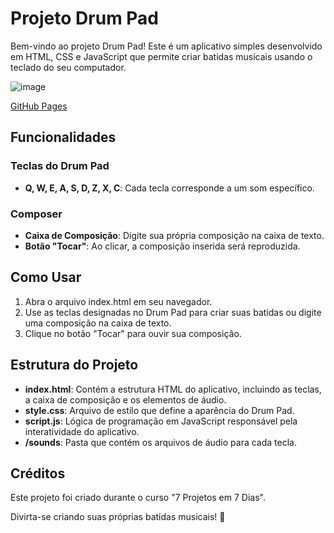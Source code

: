 <h1>Projeto Drum Pad</h1>
<p>Bem-vindo ao projeto Drum Pad! Este é um aplicativo simples desenvolvido em HTML, CSS e JavaScript que permite criar batidas musicais usando o teclado do seu computador.</p>

![image](https://github.com/Jeanpk12/Drum-Pad/assets/122842874/b928648a-a1cb-4bcd-b6db-6fda4ef6bbb0)

<a href="https://jeanpk12.github.io/Drum-Pad/" target="_blank">GitHub Pages</a>

<h2>Funcionalidades</h2>
<h3>Teclas do Drum Pad</h3>
<ul>
<li><strong>Q, W, E, A, S, D, Z, X, C</strong>: Cada tecla corresponde a um som específico.</li>
</ul>
<h3>Composer</h3>
<ul>
  <li><strong>Caixa de Composição</strong>: Digite sua própria composição na caixa de texto.</li>
  <li><strong>Botão "Tocar"</strong>: Ao clicar, a composição inserida será reproduzida.</li>
</ul>
<h2>Como Usar</h2>
<ol>
  <li>Abra o arquivo index.html em seu navegador.</li>
  <li>Use as teclas designadas no Drum Pad para criar suas batidas ou digite uma composição na caixa de texto.</li>
  <li>Clique no botão "Tocar" para ouvir sua composição.</li>
</ol>
<h2>Estrutura do Projeto</h2>
<ul>
  <li><strong>index.html</strong>: Contém a estrutura HTML do aplicativo, incluindo as teclas, a caixa de composição e os elementos de áudio.</li>
  <li><strong>style.css</strong>: Arquivo de estilo que define a aparência do Drum Pad.</li>
  <li><strong>script.js</strong>: Lógica de programação em JavaScript responsável pela interatividade do aplicativo.</li>
  <li><strong>/sounds</strong>: Pasta que contém os arquivos de áudio para cada tecla.</li>
</ul>
<h2>Créditos</h2>
<p>Este projeto foi criado durante o curso "7 Projetos em 7 Dias".</p>
<p>Divirta-se criando suas próprias batidas musicais! 🥁</p>
